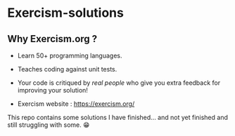 # Exercism-solutions


## Why Exercism.org ?

- Learn 50+ programming languages.

- Teaches coding against unit tests.

- Your code is critiqued by _real people_ who give you extra feedback for improving your solution!
  
- Exercism website : https://exercism.org/


This repo contains some solutions I have finished... and not yet finished and still struggling with some. 😁
